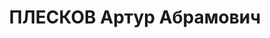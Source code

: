 ---
title: ПЛЕСКОВ Артур Абрамович
description: "Род. в 1883, г. Азов. \n  Арестован 25.02.1921. По решению Президиума\
  \ ВЧК от 20.12.1921 из-под стражи освобожден."
---